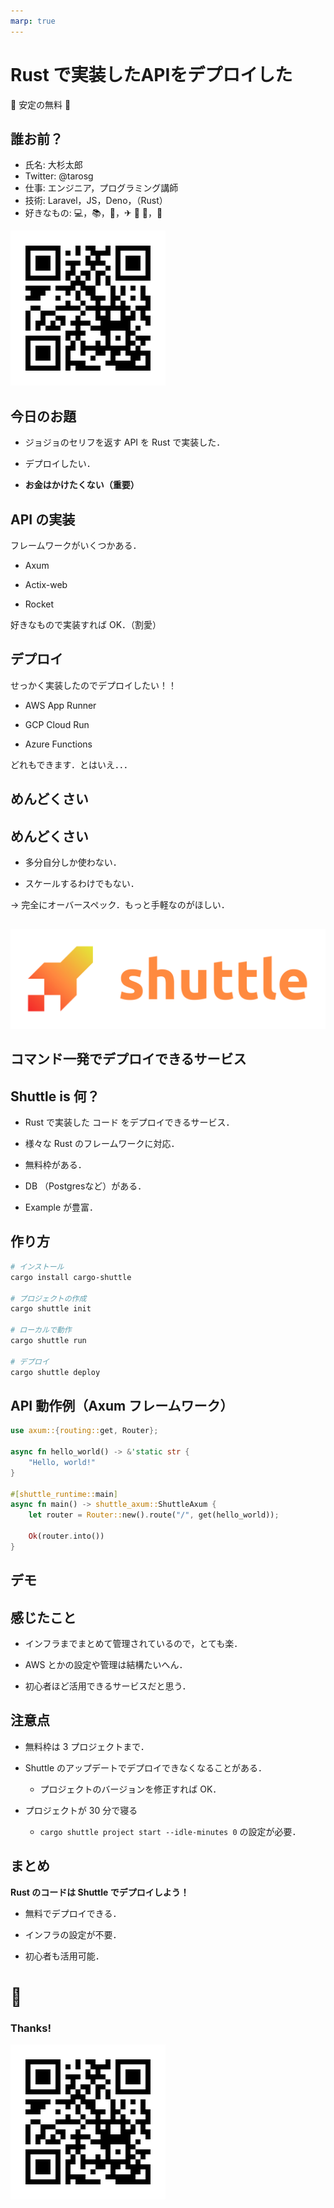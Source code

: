 ```yaml
---
marp: true
---
```


<!--
theme: gaia
class:
 - invert
headingDivider: 2
paginate: true
-->

<!--
_class:
 - lead
 - invert
-->

# Rust で実装したAPIをデプロイした

🚀 安定の無料 🚀

## 誰お前？

- 氏名: 大杉太郎
- Twitter: @tarosg
- 仕事: エンジニア，プログラミング講師
- 技術: Laravel，JS，Deno，（Rust）
- 好きなもの: 💻，📚，🥃，✈ 🚌 🚃，🚮

![bg right:33% width:180px alt text](./img/image.png)

## 今日のお題

- ジョジョのセリフを返す API を Rust で実装した．

- デプロイしたい．

- **お金はかけたくない（重要）**

## API の実装

フレームワークがいくつかある．

- Axum

- Actix-web

- Rocket

好きなもので実装すれば OK．（割愛）

## デプロイ

せっかく実装したのでデプロイしたい！！

- AWS App Runner

- GCP Cloud Run

- Azure Functions

どれもできます．とはいえ．．．

## めんどくさい

<!--
_class:
 - lead
 - invert
-->

## めんどくさい

- 多分自分しか使わない．

- スケールするわけでもない．

→ 完全にオーバースペック．もっと手軽なのがほしい．



##

![w:750 alt text bg](./img/shuttle-logo.png)

## コマンド一発でデプロイできるサービス

<!--
_class:
 - lead
 - invert
-->

## Shuttle is 何？

- Rust で実装した コード をデプロイできるサービス．

- 様々な Rust のフレームワークに対応．

- 無料枠がある．

- DB （Postgresなど）がある．

- Example が豊富．

## 作り方

```bash
# インストール
cargo install cargo-shuttle

# プロジェクトの作成
cargo shuttle init

# ローカルで動作
cargo shuttle run

# デプロイ
cargo shuttle deploy
```

## API 動作例（Axum フレームワーク）

```rust
use axum::{routing::get, Router};

async fn hello_world() -> &'static str {
    "Hello, world!"
}

#[shuttle_runtime::main]
async fn main() -> shuttle_axum::ShuttleAxum {
    let router = Router::new().route("/", get(hello_world));

    Ok(router.into())
}
```

## デモ

<!--
_class:
 - lead
 - invert
-->

## 感じたこと

- インフラまでまとめて管理されているので，とても楽．

- AWS とかの設定や管理は結構たいへん．

- 初心者ほど活用できるサービスだと思う．

## 注意点

- 無料枠は 3 プロジェクトまで．

- Shuttle のアップデートでデプロイできなくなることがある．

    - プロジェクトのバージョンを修正すれば OK．

- プロジェクトが 30 分で寝る

    - `cargo shuttle project start --idle-minutes 0` の設定が必要．

## まとめ

**Rust のコードは Shuttle でデプロイしよう！**

- 無料でデプロイできる．

- インフラの設定が不要．

- 初心者も活用可能．

# 🥃

<!--
_class:
 - lead
 - invert
-->

### Thanks!

![width:180px alt text](./img/image.png)
